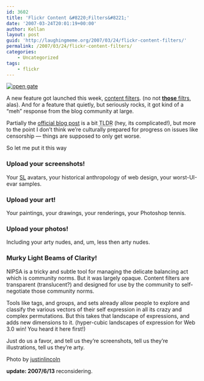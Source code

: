 ```yaml
---
id: 3602
title: 'Flickr Content &#8220;Filters&#8221;'
date: '2007-03-24T20:01:19+00:00'
author: Kellan
layout: post
guid: 'http://laughingmeme.org/2007/03/24/flickr-content-filters/'
permalink: /2007/03/24/flickr-content-filters/
categories:
    - Uncategorized
tags:
    - flickr
---
```


[![open gate](http://farm1.static.flickr.com/65/202901029_f8c317a645.jpg)](http://www.flickr.com/photos/justinlincoln/202901029/ "Photo Sharing")

A new feature got launched this week, [content filters](http://flickr.com/help/filters/). (no not [**those** filtrs](http://flickr.com/photos/straup/tags/filtr/), alas). And for a feature that quietly, but seriously rocks, it got kind of a “meh” response from the blog community at large.

Partially the [official blog post](http://blog.flickr.com/flickrblog/2007/03/introducing\_fil.html) is a bit <acronym title="Too long, didn't read">TLDR</acronym> (hey, its complicated!), but more to the point I don’t think we’re culturally prepared for progress on issues like censorship — things are supposed to only get worse.

So let me put it this way

### Upload your screenshots!

Your [SL](http://secondlife.com/) avatars, your historical anthropology of web design, your worst-UI-evar samples.

### Upload your art!

Your paintings, your drawings, your renderings, your Photoshop tennis.

### Upload your photos!

Including your arty nudes, and, um, less then arty nudes.

### Murky Light Beams of Clarity!

NIPSA is a tricky and subtle tool for managing the delicate balancing act which is community norms. But it was largely opaque. Content filters are transparent (translucent?) and designed for use by the community to self-negotiate those community norms.

Tools like tags, and groups, and sets already allow people to explore and classify the various vectors of their self expression in all its crazy and complex permutations. But this takes that landscape of expressions, and adds new dimensions to it. (hyper-cubic landscapes of expression for Web 3.0 win! You heard it here first!)

Just do us a favor, and tell us they’re screenshots, tell us they’re illustrations, tell us they’re arty.

Photo by [justinlincoln](http://www.flickr.com/photos/justinlincoln)

**update: 2007/6/13** reconsidering.